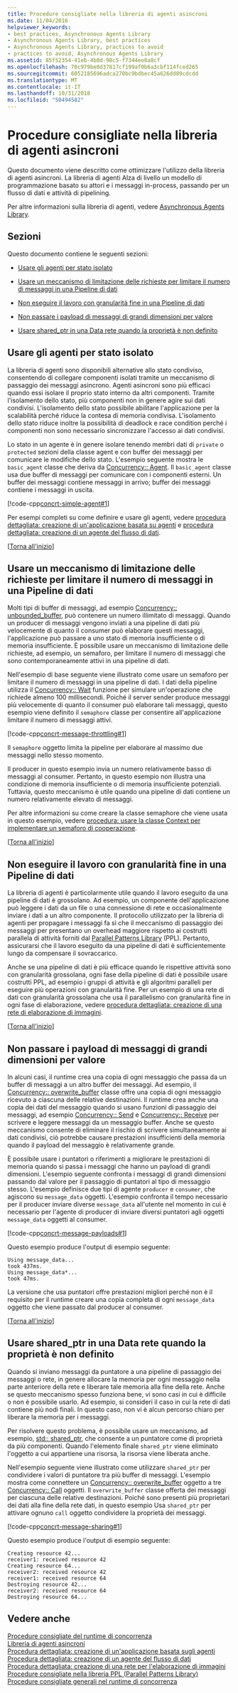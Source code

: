 ```yaml
---
title: Procedure consigliate nella libreria di agenti asincroni
ms.date: 11/04/2016
helpviewer_keywords:
- best practices, Asynchronous Agents Library
- Asynchronous Agents Library, best practices
- Asynchronous Agents Library, practices to avoid
- practices to avoid, Asynchronous Agents Library
ms.assetid: 85f52354-41eb-4b0d-98c5-f7344ee8a8cf
ms.openlocfilehash: 70c979be0d37817cf199af0b6a3cbf114fced265
ms.sourcegitcommit: 6052185696adca270bc9bdbec45a626dd89cdcdd
ms.translationtype: MT
ms.contentlocale: it-IT
ms.lasthandoff: 10/31/2018
ms.locfileid: "50494582"
---
```

# <a name="best-practices-in-the-asynchronous-agents-library"></a>Procedure consigliate nella libreria di agenti asincroni

Questo documento viene descritto come ottimizzare l'utilizzo della libreria di agenti asincroni. La libreria di agenti Alza di livello un modello di programmazione basato su attori e i messaggi in-process, passando per un flusso di dati e attività di pipelining.

Per altre informazioni sulla libreria di agenti, vedere [Asynchronous Agents Library](../../parallel/concrt/asynchronous-agents-library.md).

##  <a name="top"></a> Sezioni

Questo documento contiene le seguenti sezioni:

- [Usare gli agenti per stato isolato](#isolation)

- [Usare un meccanismo di limitazione delle richieste per limitare il numero di messaggi in una Pipeline di dati](#throttling)

- [Non eseguire il lavoro con granularità fine in una Pipeline di dati](#fine-grained)

- [Non passare i payload di messaggi di grandi dimensioni per valore](#large-payloads)

- [Usare shared_ptr in una Data rete quando la proprietà è non definito](#ownership)

##  <a name="isolation"></a> Usare gli agenti per stato isolato

La libreria di agenti sono disponibili alternative allo stato condiviso, consentendo di collegare componenti isolati tramite un meccanismo di passaggio dei messaggi asincrono. Agenti asincroni sono più efficaci quando essi isolare il proprio stato interno da altri componenti. Tramite l'isolamento dello stato, più componenti non in genere agire sui dati condivisi. L'isolamento dello stato possibile abilitare l'applicazione per la scalabilità perché riduce la contesa di memoria condivisa. L'isolamento dello stato riduce inoltre la possibilità di deadlock e race condition perché i componenti non sono necessario sincronizzare l'accesso ai dati condivisi.

Lo stato in un agente è in genere isolare tenendo membri dati di `private` o `protected` sezioni della classe agent e con buffer dei messaggi per comunicare le modifiche dello stato. L'esempio seguente mostra le `basic_agent` classe che deriva da [Concurrency:: Agent](../../parallel/concrt/reference/agent-class.md). Il `basic_agent` classe usa due buffer di messaggi per comunicare con i componenti esterni. Un buffer dei messaggi contiene messaggi in arrivo; buffer dei messaggi contiene i messaggi in uscita.

[!code-cpp[concrt-simple-agent#1](../../parallel/concrt/codesnippet/cpp/best-practices-in-the-asynchronous-agents-library_1.cpp)]

Per esempi completi su come definire e usare gli agenti, vedere [procedura dettagliata: creazione di un'applicazione basata su agenti](../../parallel/concrt/walkthrough-creating-an-agent-based-application.md) e [procedura dettagliata: creazione di un agente del flusso di dati](../../parallel/concrt/walkthrough-creating-a-dataflow-agent.md).

[[Torna all'inizio](#top)]

##  <a name="throttling"></a> Usare un meccanismo di limitazione delle richieste per limitare il numero di messaggi in una Pipeline di dati

Molti tipi di buffer di messaggi, ad esempio [Concurrency:: unbounded_buffer](reference/unbounded-buffer-class.md), può contenere un numero illimitato di messaggi. Quando un producer di messaggi vengono inviati a una pipeline di dati più velocemente di quanto il consumer può elaborare questi messaggi, l'applicazione può passare a uno stato di memoria insufficiente o di memoria insufficiente. È possibile usare un meccanismo di limitazione delle richieste, ad esempio, un semaforo, per limitare il numero di messaggi che sono contemporaneamente attivi in una pipeline di dati.

Nell'esempio di base seguente viene illustrato come usare un semaforo per limitare il numero di messaggi in una pipeline di dati. I dati della pipeline utilizza il [Concurrency:: Wait](reference/concurrency-namespace-functions.md#wait) funzione per simulare un'operazione che richiede almeno 100 millisecondi. Poiché il server sender produce messaggi più velocemente di quanto il consumer può elaborare tali messaggi, questo esempio viene definito il `semaphore` classe per consentire all'applicazione limitare il numero di messaggi attivi.

[!code-cpp[concrt-message-throttling#1](../../parallel/concrt/codesnippet/cpp/best-practices-in-the-asynchronous-agents-library_2.cpp)]

Il `semaphore` oggetto limita la pipeline per elaborare al massimo due messaggi nello stesso momento.

Il producer in questo esempio invia un numero relativamente basso di messaggi al consumer. Pertanto, in questo esempio non illustra una condizione di memoria insufficiente o di memoria insufficiente potenziali. Tuttavia, questo meccanismo è utile quando una pipeline di dati contiene un numero relativamente elevato di messaggi.

Per altre informazioni su come creare la classe semaphore che viene usata in questo esempio, vedere [procedura: usare la classe Context per implementare un semaforo di cooperazione](../../parallel/concrt/how-to-use-the-context-class-to-implement-a-cooperative-semaphore.md).

[[Torna all'inizio](#top)]

##  <a name="fine-grained"></a> Non eseguire il lavoro con granularità fine in una Pipeline di dati

La libreria di agenti è particolarmente utile quando il lavoro eseguito da una pipeline di dati è grossolano. Ad esempio, un componente dell'applicazione può leggere i dati da un file o una connessione di rete e occasionalmente inviare i dati a un altro componente. Il protocollo utilizzato per la libreria di agenti per propagare i messaggi fa sì che il meccanismo di passaggio dei messaggi per presentano un overhead maggiore rispetto ai costrutti parallela di attività forniti dal [Parallel Patterns Library](../../parallel/concrt/parallel-patterns-library-ppl.md) (PPL). Pertanto, assicurarsi che il lavoro eseguito da una pipeline di dati è sufficientemente lungo da compensare il sovraccarico.

Anche se una pipeline di dati è più efficace quando le rispettive attività sono con granularità grossolana, ogni fase della pipeline di dati è possibile usare costrutti PPL, ad esempio i gruppi di attività e gli algoritmi paralleli per eseguire più operazioni con granularità fine. Per un esempio di una rete di dati con granularità grossolana che usa il parallelismo con granularità fine in ogni fase di elaborazione, vedere [procedura dettagliata: creazione di una rete di elaborazione di immagini](../../parallel/concrt/walkthrough-creating-an-image-processing-network.md).

[[Torna all'inizio](#top)]

##  <a name="large-payloads"></a> Non passare i payload di messaggi di grandi dimensioni per valore

In alcuni casi, il runtime crea una copia di ogni messaggio che passa da un buffer di messaggi a un altro buffer dei messaggi. Ad esempio, il [Concurrency:: overwrite_buffer](../../parallel/concrt/reference/overwrite-buffer-class.md) classe offre una copia di ogni messaggio ricevuto a ciascuna delle relative destinazioni. Il runtime crea anche una copia dei dati del messaggio quando si usano funzioni di passaggio dei messaggi, ad esempio [Concurrency:: Send](reference/concurrency-namespace-functions.md#send) e [Concurrency:: Receive](reference/concurrency-namespace-functions.md#receive) per scrivere e leggere messaggi da un messaggio buffer. Anche se questo meccanismo consente di eliminare il rischio di scrivere simultaneamente ai dati condivisi, ciò potrebbe causare prestazioni insufficienti della memoria quando il payload del messaggio è relativamente grande.

È possibile usare i puntatori o riferimenti a migliorare le prestazioni di memoria quando si passa i messaggi che hanno un payload di grandi dimensioni. L'esempio seguente confronta i messaggi di grandi dimensioni passando dal valore per il passaggio di puntatori al tipo di messaggio stesso. L'esempio definisce due tipi di agente `producer` e `consumer`, che agiscono su `message_data` oggetti. L'esempio confronta il tempo necessario per il producer inviare diverse `message_data` all'utente nel momento in cui è necessario per l'agente di producer di inviare diversi puntatori agli oggetti `message_data` oggetti al consumer.

[!code-cpp[concrt-message-payloads#1](../../parallel/concrt/codesnippet/cpp/best-practices-in-the-asynchronous-agents-library_3.cpp)]

Questo esempio produce l'output di esempio seguente:

```Output
Using message_data...
took 437ms.
Using message_data*...
took 47ms.
```

La versione che usa puntatori offre prestazioni migliori perché non è il requisito per il runtime creare una copia completa di ogni `message_data` oggetto che viene passato dal producer al consumer.

[[Torna all'inizio](#top)]

##  <a name="ownership"></a> Usare shared_ptr in una Data rete quando la proprietà è non definito

Quando si inviano messaggi da puntatore a una pipeline di passaggio dei messaggi o rete, in genere allocare la memoria per ogni messaggio nella parte anteriore della rete e liberare tale memoria alla fine della rete. Anche se questo meccanismo spesso funziona bene, vi sono casi in cui è difficile o non è possibile usarlo. Ad esempio, si consideri il caso in cui la rete di dati contiene più nodi finali. In questo caso, non vi è alcun percorso chiaro per liberare la memoria per i messaggi.

Per risolvere questo problema, è possibile usare un meccanismo, ad esempio, [std:: shared_ptr](../../standard-library/shared-ptr-class.md), che consente a un puntatore come di proprietà da più componenti. Quando l'elemento finale `shared_ptr` viene eliminato l'oggetto a cui appartiene una risorsa, la risorsa viene liberata anche.

Nell'esempio seguente viene illustrato come utilizzare `shared_ptr` per condividere i valori di puntatore tra più buffer di messaggi. L'esempio mostra come connettere un [Concurrency:: overwrite_buffer](../../parallel/concrt/reference/overwrite-buffer-class.md) oggetto a tre [Concurrency:: Call](../../parallel/concrt/reference/call-class.md) oggetti. Il `overwrite_buffer` classe offerta dei messaggi per ciascuna delle relative destinazioni. Poiché sono presenti più proprietari dei dati alla fine della rete dati, in questo esempio Usa `shared_ptr` per attivare ognuno `call` oggetto condividere la proprietà dei messaggi.

[!code-cpp[concrt-message-sharing#1](../../parallel/concrt/codesnippet/cpp/best-practices-in-the-asynchronous-agents-library_4.cpp)]

Questo esempio produce l'output di esempio seguente:

```Output
Creating resource 42...
receiver1: received resource 42
Creating resource 64...
receiver2: received resource 42
receiver1: received resource 64
Destroying resource 42...
receiver2: received resource 64
Destroying resource 64...
```

## <a name="see-also"></a>Vedere anche

[Procedure consigliate del runtime di concorrenza](../../parallel/concrt/concurrency-runtime-best-practices.md)<br/>
[Libreria di agenti asincroni](../../parallel/concrt/asynchronous-agents-library.md)<br/>
[Procedura dettagliata: creazione di un'applicazione basata sugli agenti](../../parallel/concrt/walkthrough-creating-an-agent-based-application.md)<br/>
[Procedura dettagliata: creazione di un agente del flusso di dati](../../parallel/concrt/walkthrough-creating-a-dataflow-agent.md)<br/>
[Procedura dettagliata: creazione di una rete per l'elaborazione di immagini](../../parallel/concrt/walkthrough-creating-an-image-processing-network.md)<br/>
[Procedure consigliate nella libreria PPL (Parallel Patterns Library)](../../parallel/concrt/best-practices-in-the-parallel-patterns-library.md)<br/>
[Procedure consigliate generali nel runtime di concorrenza](../../parallel/concrt/general-best-practices-in-the-concurrency-runtime.md)

